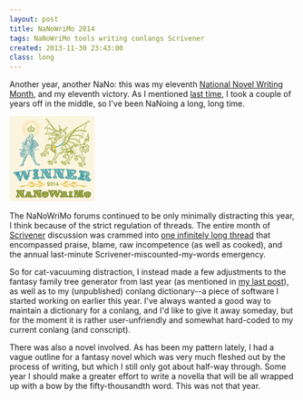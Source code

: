 ```yaml
---
layout: post
title: NaNoWriMo 2014
tags: NaNoWriMo tools writing conlangs Scrivener
created: 2013-11-30 23:43:00
class: long
---
```

Another year, another NaNo:  this was my eleventh [National Novel Writing Month](http://www.nanowrimo.org/), and my eleventh victory.  As I mentioned [last time](/blog/2013/11/30/nanowrimo-2013/), I took a couple of years off in the middle, so I've been NaNoing a long, long time.

![nano 2014 winner](/files/pictures/nano2014-winner-square.png)

The NaNoWriMo forums continued to be only minimally distracting this year, I think because of the strict regulation of threads.  The entire month of [Scrivener](http://www.literatureandlatte.com/scrivener.php) discussion was crammed into [one infinitely long thread](http://nanowrimo.org/forums/nano-technology/threads/176406) that encompassed praise, blame, raw incompetence (as well as cooked), and the annual last-minute Scrivener-miscounted-my-words emergency.

So for cat-vacuuming distraction, I instead made a few adjustments to the fantasy family tree generator from last year (as mentioned in [my last post](/blog/2014/11/12/family-tree-timelines/)), as well as to my (unpublished) conlang dictionary--a piece of software I started working on earlier this year.  I've always wanted a good way to maintain a dictionary for a conlang, and I'd like to give it away someday, but for the moment it is rather user-unfriendly and somewhat hard-coded to my current conlang (and conscript).

There was also a novel involved.  As has been my pattern lately, I had a vague outline for a fantasy novel which was very much fleshed out by the process of writing, but which I still only got about half-way through.  Some year I should make a greater effort to write a novella that will be all wrapped up with a bow by the fifty-thousandth word.  This was not that year.
